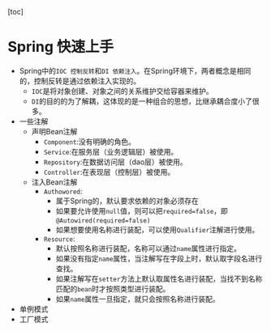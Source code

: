 [toc]

# Spring 快速上手

- Spring中的`IOC 控制反转`和`DI 依赖注入`。在Spring环境下，两者概念是相同的，控制反转是通过依赖注入实现的。
  - `IOC`是将对象创建、对象之间的关系维护交给容器来维护。
  - `DI`的目的的为了解耦，这体现的是一种组合的思想，比继承耦合度小了很多。
- 一些注解
  - 声明Bean注解
    - `Component`:没有明确的角色。
    - `Service`:在服务层（业务逻辑层）被使用。
    - `Repository`:在数据访问层（dao层）被使用。
    - `Controller`:在表现层（控制层）被使用。
  - 注入Bean注解
    - `Authowored`:
      - 属于Spring的，默认要求依赖的对象必须存在
      - 如果要允许使用`null`值，则可以把`required=false`，即`@Autowired(required=false)`
      - 如果想要使用名称进行装配，可以使用`Qualifier`注解进行使用。
    - `Resource`:
      - 默认按照名称进行装配，名称可以通过`name`属性进行指定。
      - 如果没有指定`name`属性，当注解写在字段上时，默认取字段名进行查找。
      - 如果注解写在`setter`方法上默认取属性名进行装配，当找不到名称匹配的`bean`时才按照类型进行装配。
      - 如果`name`属性一旦指定，就只会按照名称进行装配。
- 单例模式
- 工厂模式

